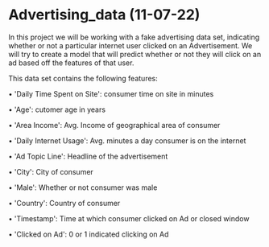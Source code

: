 # Advertising_data (11-07-22)
In this project we will be working with a fake advertising data set, indicating whether or not a particular internet user clicked on an Advertisement. We will try to create a model that will predict whether or not they will click on an ad based off the features of that user.


This data set contains the following features:

• 'Daily Time Spent on Site': consumer time on site in minutes

• 'Age': cutomer age in years

• 'Area Income': Avg. Income of geographical area of consumer

• 'Daily Internet Usage': Avg. minutes a day consumer is on the internet

• 'Ad Topic Line': Headline of the advertisement

• 'City': City of consumer

• 'Male': Whether or not consumer was male

• 'Country': Country of consumer

• 'Timestamp': Time at which consumer clicked on Ad or closed window

• 'Clicked on Ad': 0 or 1 indicated clicking on Ad
